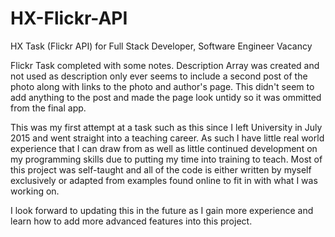 # HX-Flickr-API
HX Task (Flickr API) for Full Stack Developer, Software Engineer Vacancy

Flickr Task completed with some notes.
Description Array was created and not used as description only ever seems to include a second post of the photo along with links to the photo and author's page.
This didn't seem to add anything to the post and made the page look untidy so it was ommitted from the final app.

This was my first attempt at a task such as this since I left University in July 2015 and went straight into a teaching career.  As such I have little real world experience that I can draw from as well as little continued development on my programming skills due to putting my time into training to teach.
Most of this project was self-taught and all of the code is either written by myself exclusively or adapted from examples found online to fit in with what I was working on.

I look forward to updating this in the future as I gain more experience and learn how to add more advanced features into this project.
